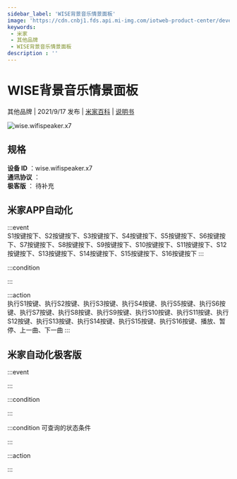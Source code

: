 ```yaml
---
sidebar_label: 'WISE背景音乐情景面板'
image: 'https://cdn.cnbj1.fds.api.mi-img.com/iotweb-product-center/developer_1632895549971dHDu2xhQ.png?GalaxyAccessKeyId=AKVGLQWBOVIRQ3XLEW&Expires=9223372036854775807&Signature=Oas3Su9Fodnsmvz+btGFprTeC/Q='
keywords: 
 - 米家
 - 其他品牌
 - WISE背景音乐情景面板
description : ''
---
```

# WISE背景音乐情景面板

其他品牌 | 2021/9/17 发布 | [米家百科](https://home.mi.com/webapp/content/baike/product/index.html?model=wise.wifispeaker.x7) | [说明书](https://home.mi.com/views/introduction.html?model=wise.wifispeaker.x7&region=cn)

![wise.wifispeaker.x7](https://cdn.cnbj1.fds.api.mi-img.com/iotweb-product-center/developer_1632895549971dHDu2xhQ.png?GalaxyAccessKeyId=AKVGLQWBOVIRQ3XLEW&Expires=9223372036854775807&Signature=Oas3Su9Fodnsmvz+btGFprTeC/Q=)

## 规格  
> 
**设备 ID** ：wise.wifispeaker.x7  
**通讯协议** ：  
**极客版**  ： 待补充 


## 米家APP自动化  

:::event  
S1按键按下、S2按键按下、S3按键按下、S4按键按下、S5按键按下、S6按键按下、S7按键按下、S8按键按下、S9按键按下、S10按键按下、S11按键按下、S12按键按下、S13按键按下、S14按键按下、S15按键按下、S16按键按下
:::

:::condition  

:::

:::action   
执行S1按键、执行S2按键、执行S3按键、执行S4按键、执行S5按键、执行S6按键、执行S7按键、执行S8按键、执行S9按键、执行S10按键、执行S11按键、执行S12按键、执行S13按键、执行S14按键、执行S15按键、执行S16按键、播放、暂停、上一曲、下一曲
:::

## 米家自动化极客版  

:::event  

:::

:::condition  

:::

:::condition 可查询的状态条件  

:::

:::action  

:::

        
